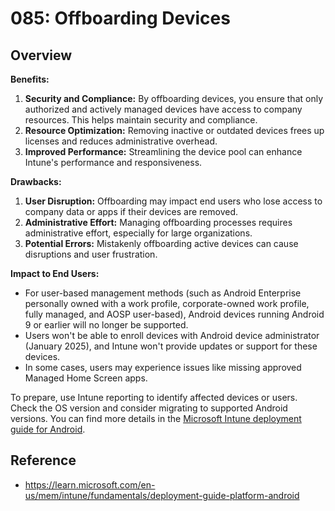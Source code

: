# 085: Offboarding Devices

## Overview

**Benefits:**
1. **Security and Compliance:** By offboarding devices, you ensure that only authorized and actively managed devices have access to company resources. This helps maintain security and compliance.
2. **Resource Optimization:** Removing inactive or outdated devices frees up licenses and reduces administrative overhead.
3. **Improved Performance:** Streamlining the device pool can enhance Intune's performance and responsiveness.

**Drawbacks:**
1. **User Disruption:** Offboarding may impact end users who lose access to company data or apps if their devices are removed.
2. **Administrative Effort:** Managing offboarding processes requires administrative effort, especially for large organizations.
3. **Potential Errors:** Mistakenly offboarding active devices can cause disruptions and user frustration.

**Impact to End Users:**
- For user-based management methods (such as Android Enterprise personally owned with a work profile, corporate-owned work profile, fully managed, and AOSP user-based), Android devices running Android 9 or earlier will no longer be supported.
- Users won't be able to enroll devices with Android device administrator (January 2025), and Intune won't provide updates or support for these devices.
- In some cases, users may experience issues like missing approved Managed Home Screen apps.

To prepare, use Intune reporting to identify affected devices or users. Check the OS version and consider migrating to supported Android versions. You can find more details in the [Microsoft Intune deployment guide for Android](https://learn.microsoft.com/en-us/mem/intune/fundamentals/deployment-guide-platform-android). 



## Reference

* https://learn.microsoft.com/en-us/mem/intune/fundamentals/deployment-guide-platform-android

